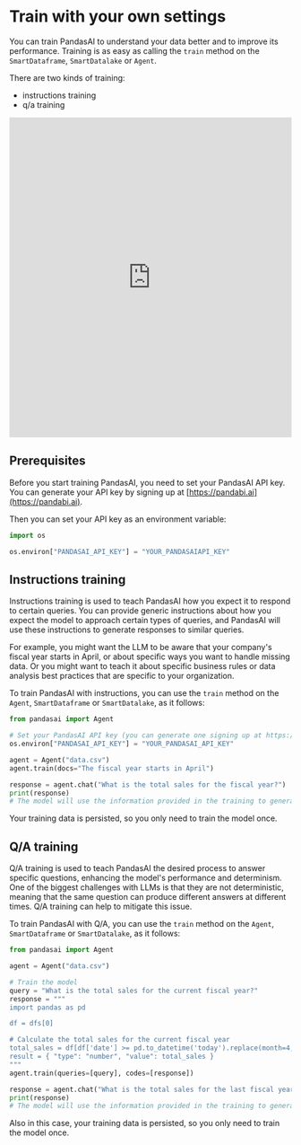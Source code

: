 # Train with your own settings

You can train PandasAI to understand your data better and to improve its performance. Training is as easy as calling the `train` method on the `SmartDataframe`, `SmartDatalake` or `Agent`.

There are two kinds of training:

- instructions training
- q/a training

<iframe title='Train on PandasAI' style="width: 100%; max-width: 982px; min-height: 570px;" src="https://app.gemoo.com/embed/home?codeId=MlQ5yGpLeN59r"  frameborder="0" allowfullscreen loading="lazy"></iframe>
<br />

## Prerequisites

Before you start training PandasAI, you need to set your PandasAI API key. You can generate your API key by signing up at [https://pandabi.ai](https://pandabi.ai).

Then you can set your API key as an environment variable:

```python
import os

os.environ["PANDASAI_API_KEY"] = "YOUR_PANDASAIAPI_KEY"
```

## Instructions training

Instructions training is used to teach PandasAI how you expect it to respond to certain queries. You can provide generic instructions about how you expect the model to approach certain types of queries, and PandasAI will use these instructions to generate responses to similar queries.

For example, you might want the LLM to be aware that your company's fiscal year starts in April, or about specific ways you want to handle missing data. Or you might want to teach it about specific business rules or data analysis best practices that are specific to your organization.

To train PandasAI with instructions, you can use the `train` method on the `Agent`, `SmartDataframe` or `SmartDatalake`, as it follows:

```python
from pandasai import Agent

# Set your PandasAI API key (you can generate one signing up at https://pandabi.ai)
os.environ["PANDASAI_API_KEY"] = "YOUR_PANDASAI_API_KEY"

agent = Agent("data.csv")
agent.train(docs="The fiscal year starts in April")

response = agent.chat("What is the total sales for the fiscal year?")
print(response)
# The model will use the information provided in the training to generate a response
```

Your training data is persisted, so you only need to train the model once.

## Q/A training

Q/A training is used to teach PandasAI the desired process to answer specific questions, enhancing the model's performance and determinism. One of the biggest challenges with LLMs is that they are not deterministic, meaning that the same question can produce different answers at different times. Q/A training can help to mitigate this issue.

To train PandasAI with Q/A, you can use the `train` method on the `Agent`, `SmartDataframe` or `SmartDatalake`, as it follows:

```python
from pandasai import Agent

agent = Agent("data.csv")

# Train the model
query = "What is the total sales for the current fiscal year?"
response = """
import pandas as pd

df = dfs[0]

# Calculate the total sales for the current fiscal year
total_sales = df[df['date'] >= pd.to_datetime('today').replace(month=4, day=1)]['sales'].sum()
result = { "type": "number", "value": total_sales }
"""
agent.train(queries=[query], codes=[response])

response = agent.chat("What is the total sales for the last fiscal year?")
print(response)
# The model will use the information provided in the training to generate a response
```

Also in this case, your training data is persisted, so you only need to train the model once.
